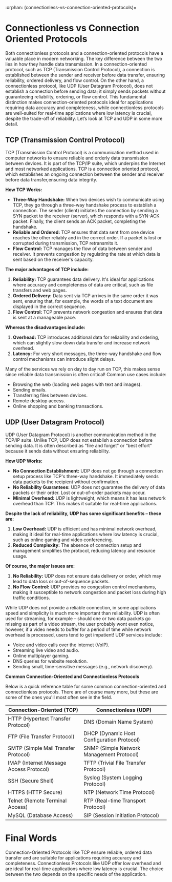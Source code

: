 :orphan:
(connectionless-vs-connection-oriented-protocols)=

# Connectionless vs Connection Oriented Protocols

Both connectionless protocols and a connection-oriented protocols have a valuable place in modern networking. The key difference between the two lies in how they handle data transmission. In a connection-oriented protocol, such as TCP (Transmission Control Protocol), a connection is established between the sender and receiver before data transfer, ensuring reliability, ordered delivery, and flow control. On the other hand, a connectionless protocol, like UDP (User Datagram Protocol), does not establish a connection before sending data; it simply sends packets without guaranteeing reliability, ordering, or flow control. This fundamental distinction makes connection-oriented protocols ideal for applications requiring data accuracy and completeness, while connectionless protocols are well-suited for real-time applications where low latency is crucial, despite the trade-off of reliability. Let’s look at TCP and UDP in some more detail. 

 

## TCP (Transmission Control Protocol) 

TCP (Transmission Control Protocol) is a communication method used in computer networks to ensure reliable and orderly data transmission between devices. It is part of the TCP/IP suite, which underpins the Internet and most networked applications. TCP is a connection oriented protocol, which establishes an ongoing connection between the sender and receiver before data transfer,ensuring data integrity.

**How TCP Works:**

- **Three-Way Handshake:** When two devices wish to communicate using TCP, they go through a three-way handshake process to establish a connection. The sender (client) initiates the connection by sending a SYN packet to the receiver (server), which responds with a SYN-ACK packet. Finally, the client sends an ACK packet, completing the handshake.
- **Reliable and Ordered:** TCP ensures that data sent from one device reaches the other reliably and in the correct order. If a packet is lost or corrupted during transmission, TCP retransmits it.
- **Flow Control:** TCP manages the flow of data between sender and receiver. It prevents congestion by regulating the rate at which data is sent based on the receiver's capacity.

**The major advantages of TCP include:** 

1. **Reliability:** TCP guarantees data delivery. It's ideal for applications where accuracy and completeness of data are critical, such as file transfers and web pages.
2. **Ordered Delivery:** Data sent via TCP arrives in the same order it was sent, ensuring that, for example, the words of a text document are displayed in the correct sequence.
3. **Flow Control:** TCP prevents network congestion and ensures that data is sent at a manageable pace.

**Whereas the disadvantages include:** 

1. **Overhead:** TCP introduces additional data for reliability and ordering, which can slightly slow down data transfer and increase network overhead.
2. **Latency:** For very short messages, the three-way handshake and flow control mechanisms can introduce slight delays.

Many of the services we rely on day to day run on TCP, this makes sense since reliable data transmission is often critical! Common use cases include:

- Browsing the web (loading web pages with text and images).
- Sending emails.
- Transferring files between devices.
- Remote desktop access.
- Online shopping and banking transactions.



## UDP (User Datagram Protocol) 

UDP (User Datagram Protocol) is another communication method in the TCP/IP suite. Unlike TCP, UDP does not establish a connection before sending data. It is often described as "fire and forget" or “best effort” because it sends data without ensuring reliability.

**How UDP Works:**

- **No Connection Establishment:** UDP does not go through a connection setup process like TCP's three-way handshake. It immediately sends data packets to the recipient without confirmation.
- **No Reliability Guarantees:** UDP does not guarantee the delivery of data packets or their order. Lost or out-of-order packets may occur.
- **Minimal Overhead:** UDP is lightweight, which means it has less network overhead than TCP. This makes it suitable for real-time applications.

**Despite the lack of reliability, UDP has some significant benefits – these are:**

1. **Low Overhead:** UDP is efficient and has minimal network overhead, making it ideal for real-time applications where low latency is crucial, such as online gaming and video conferencing.
2. **Reduced Complexity:** The absence of connection setup and management simplifies the protocol, reducing latency and resource usage.

**Of course, the major issues are:**

1. **No Reliability:** UDP does not ensure data delivery or order, which may lead to data loss or out-of-sequence packets.
2. **No Flow Control:** UDP provides no congestion control mechanisms, making it susceptible to network congestion and packet loss during high traffic conditions.

While UDP does not provide a reliable connection, in some applications speed and simplicity is much more important than reliability. UDP is often used for streaming, for example – should one or two data packets go missing as part of a video stream, the user probably wont even notice, however, if a video needs to buffer for a period of time while network overhead is processed, users tend to get impatient! UDP services include: 

- Voice and video calls over the internet (VoIP).
- Streaming live video and audio.
- Online multiplayer gaming.
- DNS queries for website resolution.
- Sending small, time-sensitive messages (e.g., network discovery).

**Common Connection-Oriented and Connectionless Protocols**

Below is a quick reference table for some common connection-oriented and connectionless protocols. There are of course many more, but these are some of the ones you'll most often see in the field. 

| Connection-Oriented (TCP)               | Connectionless (UDP)                       |
| --------------------------------------- | ------------------------------------------ |
| HTTP (Hypertext Transfer Protocol)      | DNS (Domain Name System)                   |
| FTP (File Transfer Protocol)            | DHCP (Dynamic Host Configuration Protocol) |
| SMTP (Simple Mail Transfer Protocol)    | SNMP (Simple Network Management Protocol)  |
| IMAP (Internet Message Access Protocol) | TFTP (Trivial File Transfer Protocol)      |
| SSH (Secure Shell)                      | Syslog (System Logging Protocol)           |
| HTTPS (HTTP Secure)                     | NTP (Network Time Protocol)                |
| Telnet (Remote Terminal Access)         | RTP (Real-time Transport Protocol)         |
| MySQL (Database Access)                 | SIP (Session Initiation Protocol)          |



# Final Words

Connection-Oriented Protocols like TCP ensure reliable, ordered data transfer and are suitable for applications requiring accuracy and completeness. Connectionless Protocols like UDP offer low overhead and are ideal for real-time applications where low latency is crucial. The choice between the two depends on the specific needs of the application.

 
